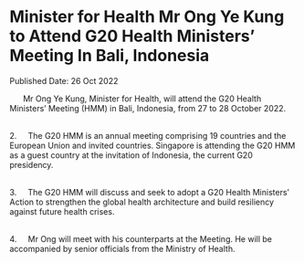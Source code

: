 <html>
    <meta http-equiv="Content-Type" content="text/html; charset=utf-8"/>
    <meta charset="utf-8"/>
    <title>Minister for Health Mr Ong Ye Kung to Attend G20 Health Ministers’ Meeting In Bali, Indonesia</title>
    <body><h1>Minister for Health Mr Ong Ye Kung to Attend G20 Health Ministers’ Meeting In Bali, Indonesia</h1>
    <p>Published Date: 26 Oct 2022</p> <p>&nbsp; &nbsp; &nbsp; Mr Ong Ye Kung, Minister for Health, will attend the G20 Health Ministers’ Meeting (HMM) in Bali, Indonesia, from 27 to 28 October 2022.</p><p><br>2.&nbsp; &nbsp; &nbsp;The G20 HMM is an annual meeting comprising 19 countries and the European Union and invited countries. Singapore is attending the G20 HMM as a guest country at the invitation of Indonesia, the current G20 presidency.<br></p><p><br>3.&nbsp; &nbsp; &nbsp;The G20 HMM will discuss and seek to adopt a G20 Health Ministers’ Action to strengthen the global health architecture and build resiliency against future health crises.<br></p><p><br>4.&nbsp; &nbsp; &nbsp;Mr Ong will meet with his counterparts at the Meeting. He will be accompanied by senior officials from the Ministry of Health.<br></p></body>
</html>